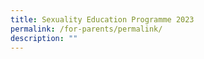 ```yaml
---
title: Sexuality Education Programme 2023
permalink: /for-parents/permalink/
description: ""
---
```

